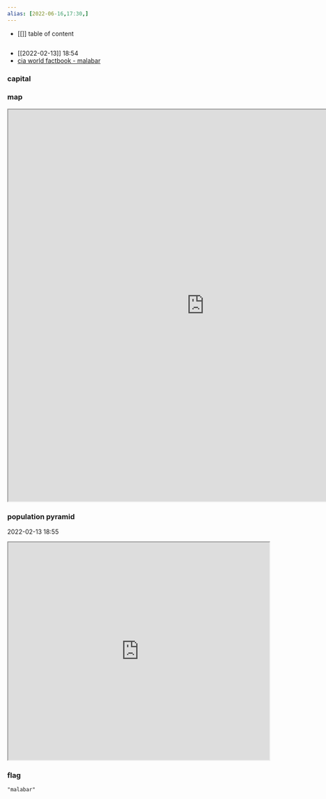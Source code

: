 ```yaml
---
alias: [2022-06-16,17:30,]
---
```

- [[]]
table of content
```toc
```
- [[2022-02-13]] 18:54
- [cia world factbook - malabar](https://www.cia.gov/the-world-factbook/countries/malabar)

### capital

### map
<iframe src="https://duckduckgo.com/?t=ffab&q=malabar&ia=web&iaxm=about" width="900" height="900" ></iframe>

### population pyramid

2022-02-13 18:55

<iframe src="https://www.populationpyramid.net/malabar/2019/" width="600" height="500" ></iframe>

### flag

```query
"malabar"
```